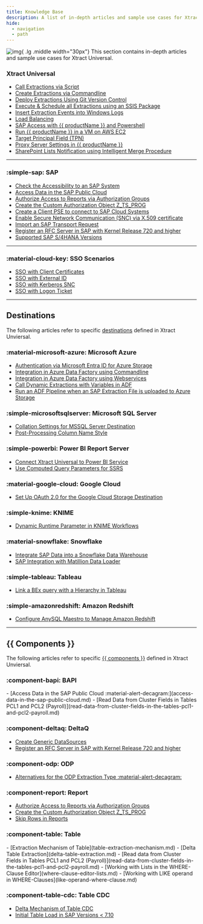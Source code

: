 ```yaml
---
title: Knowledge Base
description: A list of in-depth articles and sample use cases for Xtract Universal.
hide:
  - navigation
  - path
---
```


![img](../assets/images/logos/theo-thumbs.png){ .lg .middle width="30px"} This section contains in-depth articles and sample use cases for Xtract Universal.


### Xtract Universal

<div class="mdx-columns" markdown>

- [Call Extractions via Script](call-extraction-via-script.md)
- [Create Extractions via Commandline](config-command-line-tool.md)
- [Deploy Extractions Using Git Version Control](deploy-extractions-using-Git-version-control.md)
- [Execute & Schedule all Extractions using an SSIS Package](execute_all_defined_xu_extractions.md)
- [Insert Extraction Events into Windows Logs](insert-extraction-events-into-the-windows-logs.md)
- [Load Balancing](load-balancer.md)
- [SAP Access with {{ productName }} and Powershell](sap-access-with-xtract-universal-and-powershell.md)
- [Run {{ productName }} in a VM on AWS EC2](run-xu-in-aws.md)
- [Target Principal Field (TPN)](target-principal-TPN.md)
- [Proxy Server Settings in {{ productName }}](proxy-server-settings.md)
- [SharePoint Lists Notification using Intelligent Merge Procedure](sharepoint-lists-notification-using-intelligent-merge-procedure.md)

<!--- - [Log Access via Web Service](log-access-via-http.md) -->

</div>

---

### :simple-sap: SAP

<div class="mdx-columns" markdown>

- [Check the Accessibility to an SAP System](check-the-accessibility-to-an-sap-system.md)
- [Access Data in the SAP Public Cloud](access-data-in-the-sap-public-cloud.md) 
- [Authorize Access to Reports via Authorization Groups](authorize-access-to-specific-reports.md)
- [Create the Custom Authorization Object Z_TS_PROG](create-the-custom-authority-object-z-ts-prog.md)
- [Create a Client PSE to connect to SAP Cloud Systems](create-personal-security-environment.md)
- [Enable Secure Network Communication (SNC) via X.509 certificate](enable-snc-using-pse-file.md)
- [Import an SAP Transport Request](import-an-sap-transport-request.md)
- [Register an RFC Server in SAP with Kernel Release 720 and higher](register-rfc-server-in-sap-releases-in-kernel-release-720-and-higher.md)
- [Supported SAP S/4HANA Versions](supported-sap-and-hana-versions.md)

</div>

---

### :material-cloud-key: SSO Scenarios

<div class="mdx-columns" markdown>

- [SSO with Client Certificates](sso-with-client-certificates.md)
- [SSO with External ID](sso-with-external-id.md)
- [SSO with Kerberos SNC](sso-with-kerberos-snc.md)
- [SSO with Logon Ticket](sso-with-logon-ticket.md)

</div>

---

## Destinations 

The following articles refer to specific [destinations](../documentation/destinations/index.md) defined in Xtract Unviersal.

### :material-microsoft-azure: Microsoft Azure

<div class="mdx-columns" markdown>

- [Authentication via Microsoft Entra ID for Azure Storage](authentication-via-entra-id-with-azure-storage.md)
- [Integration in Azure Data Factory using Commandline](adf-integration-using-command-line.md)
- [Integration in Azure Data Factory using Webservices](adf-integration-using-webservices.md)
- [Call Dynamic Extractions with Variables in ADF](call-dynamic-extractions-with-variables-in-adf.md)
- [Run an ADF Pipeline when an SAP Extraction File is uploaded to Azure Storage](run-an-ADF-pipeline-when-sap-extraction-file-is-successfully-uploaded-to-Azure-storage.md)

### :simple-microsoftsqlserver: Microsoft SQL Server

- [Collation Settings for MSSQL Server Destination](collation-sql-server.md)
- [Post-Processing Column Name Style](adjust-column-name-style.md)

### :simple-powerbi: Power BI Report Server

- [Connect Xtract Universal to Power BI Service](connect-to-power-bi-service.md)
- [Use Computed Query Parameters for SSRS](xu-ssrs-parameterizing-in-vs.md)

### :material-google-cloud: Google Cloud

- [Set Up OAuth 2.0 for the Google Cloud Storage Destination](google-cloud-storage-oauth.md)

### :simple-knime: KNIME

- [Dynamic Runtime Parameter in KNIME Workflows](dynamic-runtime-paramater-within-KNIME-workflow.md)

### :material-snowflake: Snowflake

- [Integrate SAP Data into a Snowflake Data Warehouse](integrate_sap_data_into_a_Snowflake_data_warehouse.md)
- [SAP Integration with Matillion Data Loader](create-a-custom-cennector-in-matillion-data-loader.md)

### :simple-tableau: Tableau 

- [Link a BEx query with a Hierarchy in Tableau](link-bex-query-with-hierarchy.md)

### :simple-amazonredshift: Amazon Redshift

- [Configure AnySQL Maestro to Manage Amazon Redshift](configuring-anysql-maestro-to-manage-amazon-redshift.md)

</div>

---

## {{ Components }}

The following articles refer to specific [{{ components }}](../documentation/introduction.md/#extraction-types) defined in Xtract Unviersal.

### :component-bapi: BAPI

<div class="mdx-columns" markdown>
- [Access Data in the SAP Public Cloud :material-alert-decagram:](access-data-in-the-sap-public-cloud.md) 
- [Read Data from Cluster Fields in Tables PCL1 and PCL2 (Payroll)](read-data-from-cluster-fields-in-the-tables-pcl1-and-pcl2-payroll.md)

</div>


### :component-deltaq: DeltaQ

<div class="mdx-columns" markdown>

- [Create Generic DataSources](create-generic-datasource-using-function-module-and-timestamps.md)
- [Register an RFC Server in SAP with Kernel Release 720 and higher](register-rfc-server-in-sap-releases-in-kernel-release-720-and-higher.md)

</div>


### :component-odp: ODP

<div class="mdx-columns" markdown>

- [Alternatives for the ODP Extraction Type :material-alert-decagram:](alternatives-for-odp.md)

</div>


### :component-report: Report

<div class="mdx-columns" markdown>

- [Authorize Access to Reports via Authorization Groups](authorize-access-to-specific-reports.md)
- [Create the Custom Authorization Object Z_TS_PROG](create-the-custom-authority-object-z-ts-prog.md)
- [Skip Rows in Reports](skip-rows-in-reports.md)

</div>

### :component-table: Table

<div class="mdx-columns" markdown>
- [Extraction Mechanism of Table](table-extraction-mechanism.md)
- [Delta Table Extraction](delta-table-extraction.md)
- [Read data from Cluster Fields in Tables PCL1 and PCL2 (Payroll)](read-data-from-cluster-fields-in-the-tables-pcl1-and-pcl2-payroll.md)
- [Working with Lists in the WHERE-Clause Editor](where-clause-editor-lists.md)
- [Working with LIKE operand in WHERE-Clauses](like-operand-where-clause.md)

</div>

### :component-table-cdc: Table CDC

<div class="mdx-columns" markdown>

- [Delta Mechanism of Table CDC](table-cdc-mechanism.md)
- [Initial Table Load in SAP Versions < 7.10](table-cdc-initial-table-load.md)

</div>

